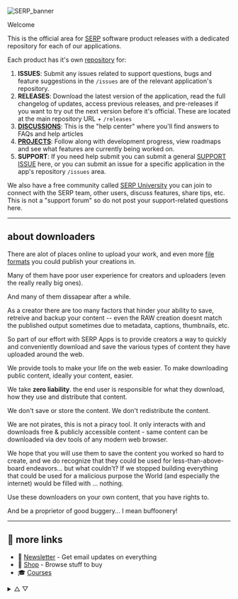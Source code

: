 ![SERP_banner](https://github.com/user-attachments/assets/6da22887-0c34-4e61-aaa7-9624b6319412)

Welcome

This is the official area for [SERP](https://serp.co/) software product releases with a dedicated repository for each of our applications.

Each product has it's own [repository](https://github.com/orgs/serpapps/repositories) for:

1. **ISSUES**: Submit any issues related to support questions, bugs and feature suggestions in the `/issues` are of the relevant application's repository.
2. **RELEASES**: Download the latest version of the application, read the full changelog of updates, access previous releases, and pre-releases if you want to try out the next version before it's official. These are located at the main repository URL + `/releases`
3. [**DISCUSSIONS**](https://github.com/orgs/serpapps/discussions): This is the "help center" where you'll find answers to FAQs and help articles
4. [**PROJECTS**](https://github.com/orgs/serpapps/projects): Follow along with development progress, view roadmaps and see what features are currently being worked on.
5. **SUPPORT**: If you need help submit you can submit a general [SUPPORT ISSUE](https://github.com/serpapps/support/issues) here, or you can submit an issue for a specific application in the app's repository `/issues` area.

We also have a free community called [SERP University](https://serp.ly/@serp/community) you can join to connect with the SERP team, other users, discuss features, share tips, etc. This is not a "support forum" so do not post your support-related questions here.

---

## about downloaders

There are alot of places online to upload your work, and even more [file formats](https://serptools.github.io/files/) you could publish your creations in.

Many of them have poor user experience for creators and uploaders (even the really really big ones). 

And many of them dissapear after a while. 

As a creator there are too many factors that hinder your ability to save, retreive and backup your content -- even the RAW creation doesnt match the published output sometimes due to metadata, captions, thumbnails, etc.

So part of our effort with SERP Apps is to provide creators a way to quickly and conveniently download and save the various types of content they have uploaded around the web.

We provide tools to make your life on the web easier. To make downloading public content, ideally your content, easier.

We take **zero liability**. the end user is responsible for what they download, how they use and distribute that content.

We don't save or store the content. We don't redistribute the content. 

We are not pirates, this is not a piracy tool. It only interacts with and downloads free & publicly accessible content - same content can be downloaded via dev tools of any modern web browser.

We hope that you will use them to save the content you worked so hard to create, and we do recognize that they could be used for less-than-above-board endeavors... but what couldn't? If we stopped building everything that could be used for a malicious purpose the World (and especially the internet) would be filled with ... nothing.

Use these downloaders on your own content, that you have rights to. 

And be a proprietor of good  buggery... I mean buffoonery!

---

## 🔗 more links

- 💌 [Newsletter](https://serp.ly/@serp/email) - Get email updates on everything
- 🛒 [Shop](https://serp.ly/@serp/stuff) - Browse stuff to buy
- 🎓 [Courses](https://serp.ly/@serp/courses)


<details>
  <summary>△ ▽</summary>
  
- [SERP XXX](https://github.com/serpxxx)


<details>

<summary>downloaders</summary>

- [123movies-downloader](https://github.com/serpapps/123movies-downloader)
- [123rf-downloader](https://github.com/serpapps/123rf-downloader)
- [adobe-stock-downloader](https://github.com/serpapps/adobe-stock-downloader)
- [alamy-downloader](https://github.com/serpapps/alamy-downloader)
- [amazon-video-downloader](https://github.com/serpapps/amazon-video-downloader)
- [beeg-video-downloader](https://github.com/serpapps/beeg-video-downloader)
- [bilibili-downloader](https://github.com/serpapps/bilibili-downloader)
- [bongacams-downloader](https://github.com/serpapps/bongacams-downloader)
- [camsoda-downloader](https://github.com/serpapps/camsoda-downloader)
- [canva-downloader](https://github.com/serpapps/canva-downloader)
- [chaturbate-downloader](https://github.com/serpapps/chaturbate-downloader)
- [circle-downloader](https://github.com/serpapps/circle-downloader)
- [clientclub-downloader](https://github.com/serpapps/clientclub-downloader)
- [coursera-downloader](https://github.com/serpapps/coursera-downloader)
- [creative-market-downloader](https://github.com/serpapps/creative-market-downloader)
- [dailymotion-downloader](https://github.com/serpapps/dailymotion-downloader)
- [depositphotos-downloader](https://github.com/serpapps/depositphotos-downloader)
- [deviantart-downloader](https://github.com/serpapps/deviantart-downloader)
- [dreamstime-downloader](https://github.com/serpapps/dreamstime-downloader)
- [eporner-downloader](https://github.com/serpapps/eporner-downloader)
- [erome-downloader](https://github.com/serpapps/erome-downloader)
- [erothots-downloader](https://github.com/serpapps/erothots-downloader)
- [facebook-video-downloader](https://github.com/serpapps/facebook-video-downloader)
- [flickr-downloader](https://github.com/serpapps/flickr-downloader)
- [freepik-downloader](https://github.com/serpapps/freepik-downloader)
- [getty-images-downloader](https://github.com/serpapps/getty-images-downloader)
- [giphy-downloader](https://github.com/serpapps/giphy-downloader)
- [gohighlevel-downloader](https://github.com/serpapps/gohighlevel-downloader)
- [gokollab-downloader](https://github.com/serpapps/gokollab-downloader)
- [hulu-downloader](https://github.com/serpapps/hulu-downloader)
- [instagram-downloader](https://github.com/serpapps/instagram-downloader)
- [internet-archive-downloader](https://github.com/serpapps/internet-archive-downloader)
- [istock-downloader](https://github.com/serpapps/istock-downloader)
- [kajabi-video-downloader](https://github.com/serpapps/kajabi-video-downloader)
- [khan-academy-downloader](https://github.com/serpapps/khan-academy-downloader)
- [kick-clip-downloader](https://github.com/serpapps/kick-clip-downloader)
- [learndash-downloader](https://github.com/serpapps/learndash-downloader)
- [learnworlds-downloader](https://github.com/serpapps/learnworlds-downloader)
- [linkedin-learning-downloader](https://github.com/serpapps/linkedin-learning-downloader)
- [livejasmin-downloader](https://github.com/serpapps/livejasmin-downloader)
- [loom-video-downloader](https://github.com/serpapps/loom-video-downloader)
- [m3u8-downloader](https://github.com/serpapps/m3u8-downloader)
- [moodle-downloader](https://github.com/serpapps/moodle-downloader)
- [myfreecams-downloader](https://github.com/serpapps/myfreecams-downloader)
- [netflix-downloader](https://github.com/serpapps/netflix-downloader)
- [nicovideo-downloader](https://github.com/serpapps/nicovideo-downloader)
- [onlyfans-downloader](https://github.com/serpapps/onlyfans-downloader)
- [patreon-downloader](https://github.com/serpapps/patreon-downloader)
- [pdf-downloader](https://github.com/serpapps/pdf-downloader)
- [pexels-video-downloader](https://github.com/serpapps/pexels-video-downloader)
- [pinterest-downloader](https://github.com/serpapps/pinterest-downloader)
- [pixabay-downloader](https://github.com/serpapps/pixabay-downloader)
- [podia-downloader](https://github.com/serpapps/podia-downloader)
- [pornhub-video-downloader](https://github.com/serpapps/pornhub-video-downloader)
- [rawpixel-downloader](https://github.com/serpapps/rawpixel-downloader)
- [redgifs-downloader](https://github.com/serpapps/redgifs-downloader)
- [redtube-video-downloader](https://github.com/serpapps/redtube-video-downloader)
- [scribd-downloader](https://github.com/serpapps/scribd-downloader)
- [shutterstock-downloader](https://github.com/serpapps/shutterstock-downloader)
- [skillshare-downloader](https://github.com/serpapps/skillshare-downloader)
- [skool-downloader](https://github.com/serpapps/skool-downloader)
- [snapchat-video-downloader](https://github.com/serpapps/snapchat-video-downloader)
- [soundcloud-downloader](https://github.com/serpapps/soundcloud-downloader)
- [soundgasm-downloader](https://github.com/serpapps/soundgasm-downloader)
- [sprout-video-downloader](https://github.com/serpapps/sprout-video-downloader)
- [stocksy-downloader](https://github.com/serpapps/stocksy-downloader)
- [stockvault-downloader](https://github.com/serpapps/stockvault-downloader)
- [storyblocks-downloader](https://github.com/serpapps/storyblocks-downloader)
- [stream-downloader](https://github.com/serpapps/stream-downloader)
- [stripchat-video-downloader](https://github.com/serpapps/stripchat-video-downloader)
- [teachable-video-downloader](https://github.com/serpapps/teachable-video-downloader)
- [telegram-video-downloader](https://github.com/serpapps/telegram-video-downloader)
- [terabox-downloader](https://github.com/serpapps/terabox-downloader)
- [thinkific-downloader](https://github.com/serpapps/thinkific-downloader)
- [thumbnail-downloader](https://github.com/serpapps/thumbnail-downloader)
- [tiktok-video-downloader](https://github.com/serpapps/tiktok-video-downloader)
- [tnaflix-video-downloader](https://github.com/serpapps/tnaflix-video-downloader)
- [tubi-downloader](https://github.com/serpapps/tubi-downloader)
- [tumblr-video-downloader](https://github.com/serpapps/tumblr-video-downloader)
- [twitch-video-downloader](https://github.com/serpapps/twitch-video-downloader)
- [twitter-video-downloader](https://github.com/serpapps/twitter-video-downloader)
- [udemy-video-downloader](https://github.com/serpapps/udemy-video-downloader)
- [unsplash-downloader](https://github.com/serpapps/unsplash-downloader)
- [vectorstock-downloader](https://github.com/serpapps/vectorstock-downloader)
- [vimeo-video-downloader](https://github.com/serpapps/vimeo-video-downloader)
- [vk-video-downloader](https://github.com/serpapps/vk-video-downloader)
- [whop-video-downloader](https://github.com/serpapps/whop-video-downloader)
- [wistia-video-downloader](https://github.com/serpapps/wistia-video-downloader)
- [xhamster-video-downloader](https://github.com/serpapps/xhamster-video-downloader)
- [xnxx-video-downloader](https://github.com/serpapps/xnxx-video-downloader)
- [xvideos-video-downloader](https://github.com/serpapps/xvideos-video-downloader)
- [youporn-video-downloader](https://github.com/serpapps/youporn-video-downloader)
- [youtube-downloader](https://github.com/serpapps/youtube-downloader)



</details>


<details>

<summary>AI Apps</summary>

- [ai-voice-cloner](https://github.com/serpapps/ai-voice-cloner)


</details>

</details>
